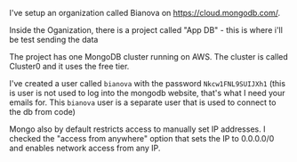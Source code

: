 I've setup an organization called Bianova on https://cloud.mongodb.com/.

Inside the Oganization, there is a project called "App DB" - this is where i'll be test sending the data

The project has one MongoDB cluster running on AWS. The cluster is called Cluster0 and it uses the free tier.

I've created a user called `bianova` with the password `Nkcw1FNL9SUIJXh1` (this is user is not used to log into the mongodb website, that's what I need your emails for. This `bianova` user is a separate user that is used to connect to the db from code)

Mongo also by default restricts access to manually set IP addresses. I checked the "access from anywhere" option that sets the IP to 0.0.0.0/0 and enables network access from any IP.